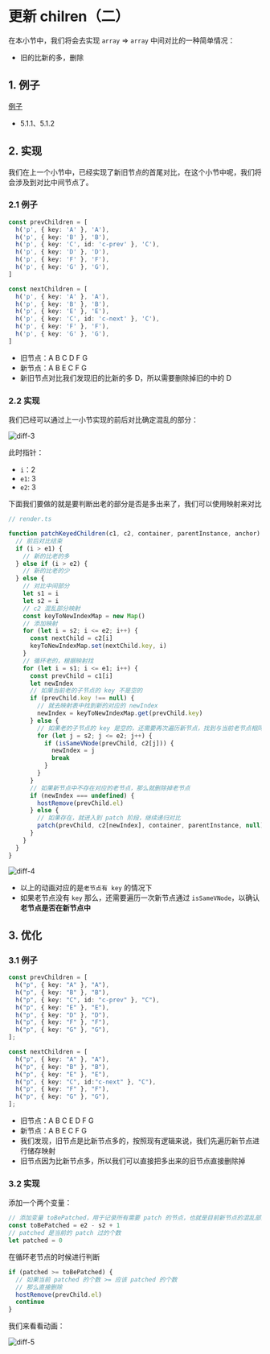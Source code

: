 # 更新 chilren（二）

在本小节中，我们将会去实现 `array` => `array` 中间对比的一种简单情况：

- 旧的比新的多，删除

## 1. 例子

[例子](https://github.com/zx-projects/mini-vue/blob/main/example/patchChildren/ArrayToArray.js)

- 5.1.1、5.1.2

## 2. 实现

我们在上一个小节中，已经实现了新旧节点的首尾对比，在这个小节中呢，我们将会涉及到对比中间节点了。

### 2.1 例子

```ts
const prevChildren = [
  h('p', { key: 'A' }, 'A'),
  h('p', { key: 'B' }, 'B'),
  h('p', { key: 'C', id: 'c-prev' }, 'C'),
  h('p', { key: 'D' }, 'D'),
  h('p', { key: 'F' }, 'F'),
  h('p', { key: 'G' }, 'G'),
]

const nextChildren = [
  h('p', { key: 'A' }, 'A'),
  h('p', { key: 'B' }, 'B'),
  h('p', { key: 'E' }, 'E'),
  h('p', { key: 'C', id: 'c-next' }, 'C'),
  h('p', { key: 'F' }, 'F'),
  h('p', { key: 'G' }, 'G'),
]
```

- 旧节点：A B C D F G
- 新节点：A B E C F G
- 新旧节点对比我们发现旧的比新的多 D，所以需要删除掉旧的中的 D

### 2.2 实现

我们已经可以通过上一小节实现的前后对比确定混乱的部分：

![diff-3](https://raw.githubusercontent.com/zx-projects/mini-vue-docs/main/images/diff/vue-diff-03.gif)

此时指针：

- `i`：2
- `e1`: 3
- `e2`: 3

下面我们要做的就是要判断出老的部分是否是多出来了，我们可以使用映射来对比

```ts
// render.ts

function patchKeyedChildren(c1, c2, container, parentInstance, anchor) {
  // 前后对比结束
  if (i > e1) {
    // 新的比老的多
  } else if (i > e2) {
    // 新的比老的少
  } else {
    // 对比中间部分
    let s1 = i
    let s2 = i
    // c2 混乱部分映射
    const keyToNewIndexMap = new Map()
    // 添加映射
    for (let i = s2; i <= e2; i++) {
      const nextChild = c2[i]
      keyToNewIndexMap.set(nextChild.key, i)
    }
    // 循环老的，根据映射找
    for (let i = s1; i <= e1; i++) {
      const prevChild = c1[i]
      let newIndex
      // 如果当前老的子节点的 key 不是空的
      if (prevChild.key !== null) {
        // 就去映射表中找到新的对应的 newIndex
        newIndex = keyToNewIndexMap.get(prevChild.key)
      } else {
        // 如果老的子节点的 key 是空的，还需要再次遍历新节点，找到与当前老节点相同的 VNode，并将其索引赋给 j
        for (let j = s2; j <= e2; j++) {
          if (isSameVNode(prevChild, c2[j])) {
            newIndex = j
            break
          }
        }
      }
      // 如果新节点中不存在对应的老节点，那么就删除掉老节点
      if (newIndex === undefined) {
        hostRemove(prevChild.el)
      } else {
        // 如果存在，就进入到 patch 阶段，继续递归对比
        patch(prevChild, c2[newIndex], container, parentInstance, null)
      }
    }
  }
}
```

![diff-4](https://raw.githubusercontent.com/zx-projects/mini-vue-docs/main/images/diff/vue-diff-04.gif)

- 以上的动画对应的是`老节点有 key` 的情况下
- 如果老节点没有 `key` 那么，还需要遍历一次新节点通过 `isSameVNode`，以确认**老节点是否在新节点中**

## 3. 优化

### 3.1 例子

```ts
const prevChildren = [
  h("p", { key: "A" }, "A"),
  h("p", { key: "B" }, "B"),
  h("p", { key: "C", id: "c-prev" }, "C"),
  h("p", { key: "E" }, "E"),
  h("p", { key: "D" }, "D"),
  h("p", { key: "F" }, "F"),
  h("p", { key: "G" }, "G"),
];

const nextChildren = [
  h("p", { key: "A" }, "A"),
  h("p", { key: "B" }, "B"),
  h("p", { key: "E" }, "E"),
  h("p", { key: "C", id:"c-next" }, "C"),
  h("p", { key: "F" }, "F"),
  h("p", { key: "G" }, "G"),
];
```

- 旧节点：A B C E D F G
- 新节点：A B E C F G
- 我们发现，旧节点是比新节点多的，按照现有逻辑来说，我们先遍历新节点进行储存映射
- 旧节点因为比新节点多，所以我们可以直接把多出来的旧节点直接删除掉

### 3.2 实现

添加一个两个变量：

```ts
// 添加变量 toBePatched，用于记录所有需要 patch 的节点，也就是目前新节点的混乱部分的个数
const toBePatched = e2 - s2 + 1
// patched 是当前的 patch 过的个数
let patched = 0
```

在循环老节点的时候进行判断

```ts
if (patched >= toBePatched) {
  // 如果当前 patched 的个数 >= 应该 patched 的个数
  // 那么直接删除
  hostRemove(prevChild.el)
  continue
}
```

我们来看看动画：

![diff-5](https://raw.githubusercontent.com/zx-projects/mini-vue-docs/main/images/diff/vue-diff-05.gif)